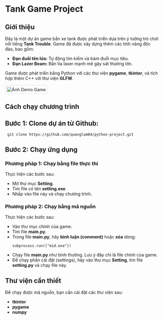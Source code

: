 <!DOCTYPE html>
<html lang="vi">
<head>
    <meta charset="UTF-8">
    <meta name="viewport" content="width=device-width, initial-scale=1.0">

</head>
<body>
    <h1>Tank Game Project</h1>
    <div class="section">
        <h2>Giới thiệu</h2>
        <p>Đây là một dự án game bắn xe tank được phát triển dựa trên ý tưởng trò chơi nổi tiếng <strong>Tank Trouble</strong>. Game đã được xây dựng thêm các tính năng độc đáo, bao gồm:</p>
        <ul>
            <li><strong>Đạn đuổi tên lửa:</strong> Tự động tìm kiếm và bám đuổi mục tiêu.</li>
            <li><strong>Đạn Lazer Beam:</strong> Bắn tia laser mạnh mẽ gây sát thương lớn.</li>
        </ul>
        <p>Game được phát triển bằng Python với các thư viện <strong>pygame</strong>, <strong>tkinter</strong>, và tích hợp thêm C++ với thư viện <strong>GLFW</strong>.</p>
        <img src="https://github.com/quanglam04/python-project/blob/master/Demo.png" alt="Ảnh Demo Game" style="max-width:100%; height:auto; border:1px solid #ddd; border-radius:5px; padding:5px;">
    </div>
    <div class="section">
        <h2>Cách chạy chương trình</h2>
        <h2>Bước 1: Clone dự án từ Github:</h2>
        <pre><code> git clone https://github.com/quanglam04/python-project.git</code></pre>
        <h2>Bước 2: Chạy ứng dụng </h2>
        <h3>Phương pháp 1: Chạy bằng file thực thi</h3>
        <p>Thực hiện các bước sau:</p>
        <ul>
            <li>Mở thư mục <strong>Setting</strong>.</li>
            <li>Tìm file có tên <strong>setting.exe</strong>.</li>
            <li>Nhấp vào file này và chạy chương trình.</li>
        </ul>
        <h3>Phương pháp 2: Chạy bằng mã nguồn</h3>
        <p>Thực hiện các bước sau:</p>
        <ul>
            <li>Vào thư mục chính của game.</li>
            <li>Tìm file <strong>main.py</strong>.</li>
            <li>Trong file <strong>main.py</strong>, hãy <strong>bình luận (comment)</strong> hoặc <strong>xóa</strong> dòng:
                <pre><code>subprocess.run(["mid.exe"])</code></pre>
            </li>
            <li>Chạy file <strong>main.py</strong> như bình thường. Lưu ý đây chỉ là file chính của game.</li>
            <li>Để chạy phần cài đặt (settings), hãy vào thư mục <strong>Setting</strong>, tìm file <strong>setting.py</strong> và chạy file này.</li>
        </ul>
    </div>
    <div class="section">
        <h2>Thư viện cần thiết</h2>
        <p>Để chạy được mã nguồn, bạn cần cài đặt các thư viện sau:</p>
        <ul>
            <li><strong>tkinter</strong></li>
            <li><strong>pygame</strong></li>
            <li><strong>numpy</strong></li>
        </ul>
    </div>
</body>
</html>
